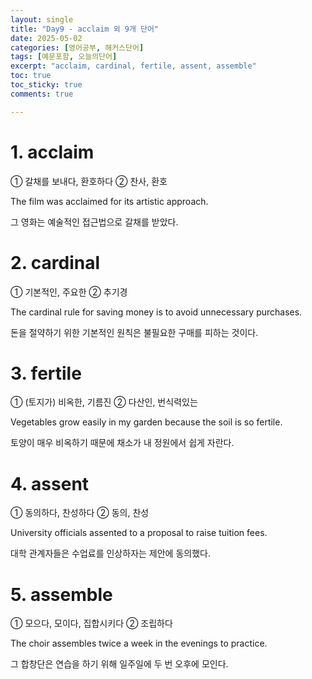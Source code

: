 ```yaml
---
layout: single
title: "Day9 - acclaim 외 9개 단어"
date: 2025-05-02
categories: [영어공부, 해커스단어]
tags: [예문포함, 오늘의단어]
excerpt: "acclaim, cardinal, fertile, assent, assemble"
toc: true
toc_sticky: true
comments: true

---
```


# 1. acclaim
① 갈채를 보내다, 환호하다 ② 찬사, 환호

The film was acclaimed for its artistic approach.

그 영화는 예술적인 접근법으로 갈채를 받았다.

# 2. cardinal
① 기본적인, 주요한 ② 추기경

The cardinal rule for saving money is to avoid unnecessary purchases.

돈을 절약하기 위한 기본적인 원칙은 불필요한 구매를 피하는 것이다.

# 3. fertile
① (토지가) 비옥한, 기름진 ② 다산인, 번식력있는

Vegetables grow easily in my garden because the soil is so fertile.

토양이 매우 비옥하기 때문에 채소가 내 정원에서 쉽게 자란다.

# 4. assent
① 동의하다, 찬성하다 ② 동의, 찬성

University officials assented to a proposal to raise tuition fees.

대학 관계자들은 수업료를 인상하자는 제안에 동의했다.

# 5. assemble
① 모으다, 모이다, 집합시키다 ② 조립하다

The choir assembles twice a week in the evenings to practice.

그 합창단은 연습을 하기 위해 일주일에 두 번 오후에 모인다.